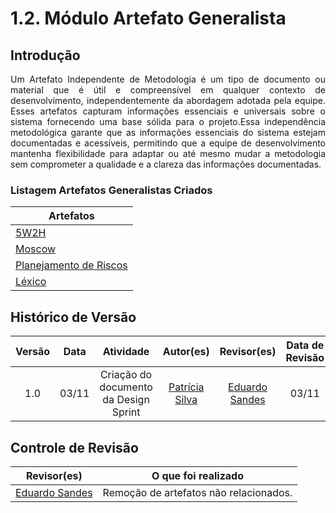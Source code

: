 # 1.2. Módulo Artefato Generalista

## Introdução

<p style="text-align: justify;">
Um Artefato Independente de Metodologia é um tipo de documento ou material que é útil e compreensível em qualquer contexto de desenvolvimento, independentemente da abordagem adotada pela equipe. Esses artefatos capturam informações essenciais e universais sobre o sistema fornecendo uma base sólida para o projeto.Essa independência metodológica garante que as informações essenciais do sistema estejam documentadas e acessíveis, permitindo que a equipe de desenvolvimento mantenha flexibilidade para adaptar ou até mesmo mudar a metodologia sem comprometer a qualidade e a clareza das informações documentadas.
</p>

### Listagem Artefatos Generalistas Criados

| Artefatos                                                                   |
|-----------------------------------------------------------------------------|
| [5W2H](../Base/ArtefatoGeneralista/5W2H.md)                                 |
| [Moscow](../Base/ArtefatoGeneralista/Moscow.md)                             |
| [Planejamento de Riscos](../Base/ArtefatoGeneralista/Planejamento-Riscos.md) |
| [Léxico](../Base/ArtefatoGeneralista/Lexico.md)                             |




## Histórico de Versão

| Versão | Data  |               Atividade               |                    Autor(es)                     |                     Revisor(es)                     | Data de Revisão |
| :----: | :---: | :-----------------------------------: | :----------------------------------------------: | :-------------------------------------------------: | :-------------: |
|  1.0   | 03/11 | Criação do documento da Design Sprint | [Patrícia Silva](https://github.com/Patyhelenaa) | [Eduardo Sandes](https://github.com/DiceRunner714) |  03/11   |

## Controle de Revisão

|                    Revisor(es)                     |          O que foi realizado           |
| :------------------------------------------------: | :------------------------------------: |
| [Eduardo Sandes](https://github.com/DiceRunner714) | Remoção de artefatos não relacionados. |
